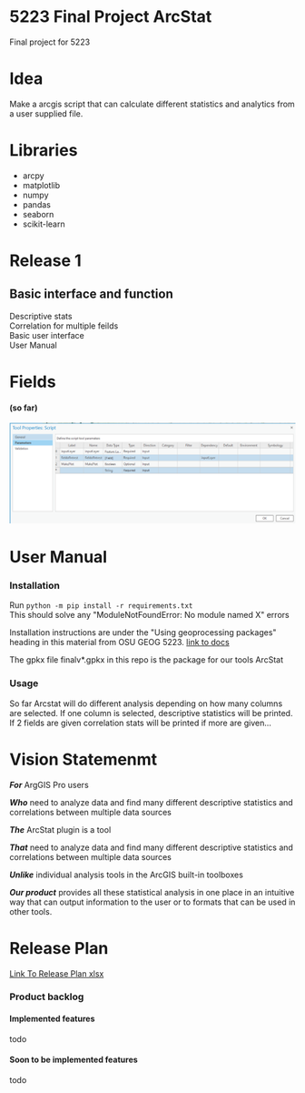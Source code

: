 # 5223 Final Project ArcStat

Final project for 5223

# Idea

Make a arcgis script that can calculate different statistics and analytics from a user supplied file.

# Libraries
* arcpy
* matplotlib
* numpy
* pandas
* seaborn
* scikit-learn

# Release 1

## Basic interface and function

Descriptive stats  
Correlation for multiple feilds  
Basic user interface  
User Manual

# Fields
#### (so far)
![image](./misc_assets/final_params_v0.PNG)

# User Manual
### Installation  
Run ```python -m pip install -r requirements.txt```  
This should solve any "ModuleNotFoundError: No module named X" errors  

Installation instructions are under the "Using geoprocessing packages" heading in this material from OSU GEOG 5223.
[link to docs](/misc_assets/script-tools.html)

The gpkx file finalv*.gpkx in this repo is the package for our tools ArcStat

### Usage  
So far Arcstat will do different analysis depending on how many columns are selected. If one column is selected, descriptive statistics will be printed. If 2 fields are given correlation stats will be printed if more are given...

# Vision Statemenmt
***For*** ArgGIS Pro users

***Who*** need to analyze data and find many different descriptive statistics and correlations between multiple data sources  

***The*** ArcStat plugin is a tool

***That*** need to analyze data and find many different descriptive statistics and correlations between multiple data sources  

***Unlike*** individual analysis tools in the ArcGIS built-in toolboxes

***Our product*** provides all these statistical analysis in one place in an intuitive way that can output information to the user or to formats that can be used in other tools.


# Release Plan  
[Link To Release Plan xlsx](/misc_assets/Giraffes_Agile.xlsx)  

### Product backlog  
#### Implemented features  
todo
#### Soon to be implemented features  
todo
